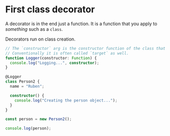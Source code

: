 # First class decorator

A decorator is in the end just a function. It is a function that you apply to _something_ such as a `class`.

Decorators run on class creation.

```ts
// The `constructor` arg is the constructor function of the class that the decorator applies to.
// Conventionally it is often called `target` as well.
function Logger(constructor: Function) {
  console.log("Logging...", constructor);
}

@Logger
class Person2 {
  name = "Ruben";

  constructor() {
    console.log("Creating the person object...");
  }
}

const person = new Person2();

console.log(person);
```
